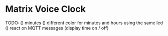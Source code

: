 # Matrix Voice Clock
TODO:
() minutes
() different color for minutes and hours using the same led
() react on MQTT messages (display time on / off)

